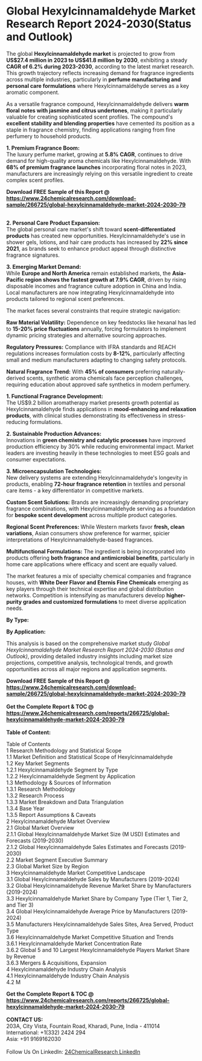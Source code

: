 <h1>Global Hexylcinnamaldehyde Market Research Report 2024-2030(Status and Outlook)</h1><p>The global <strong>Hexylcinnamaldehyde market</strong> is projected to grow from <strong>US$27.4 million in 2023 to US$41.8 million by 2030</strong>, exhibiting a steady <strong>CAGR of 6.2% during 2023-2030</strong>, according to the latest market research. This growth trajectory reflects increasing demand for fragrance ingredients across multiple industries, particularly in <strong>perfume manufacturing and personal care formulations</strong> where Hexylcinnamaldehyde serves as a key aromatic component.</p><p>As a versatile fragrance compound, Hexylcinnamaldehyde delivers <strong>warm floral notes with jasmine and citrus undertones</strong>, making it particularly valuable for creating sophisticated scent profiles. The compound's <strong>excellent stability and blending properties</strong> have cemented its position as a staple in fragrance chemistry, finding applications ranging from fine perfumery to household products.</p><p><strong>1. Premium Fragrance Boom:</strong><br>
The luxury perfume market, growing at <strong>5.8% CAGR</strong>, continues to drive demand for high-quality aroma chemicals like Hexylcinnamaldehyde. With <strong>68% of premium fragrance launches</strong> incorporating floral notes in 2023, manufacturers are increasingly relying on this versatile ingredient to create complex scent profiles.</p><div><b>Download FREE Sample of this Report @ 
            <a href="https://www.24chemicalresearch.com/download-sample/266725/global-hexylcinnamaldehyde-market-2024-2030-79">
            https://www.24chemicalresearch.com/download-sample/266725/global-hexylcinnamaldehyde-market-2024-2030-79</a></b></div><br><p><strong>2. Personal Care Product Expansion:</strong><br>
The global personal care market's shift toward <strong>scent-differentiated products</strong> has created new opportunities. Hexylcinnamaldehyde's use in shower gels, lotions, and hair care products has increased by <strong>22% since 2021</strong>, as brands seek to enhance product appeal through distinctive fragrance signatures.</p><p><strong>3. Emerging Market Demand:</strong><br>
While <strong>Europe and North America</strong> remain established markets, the <strong>Asia-Pacific region shows the fastest growth at 7.9% CAGR</strong>, driven by rising disposable incomes and fragrance culture adoption in China and India. Local manufacturers are now integrating Hexylcinnamaldehyde into products tailored to regional scent preferences.</p><p>The market faces several constraints that require strategic navigation:</p><p><strong>Raw Material Volatility:</strong> Dependence on key feedstocks like hexanal has led to <strong>15-20% price fluctuations</strong> annually, forcing formulators to implement dynamic pricing strategies and alternative sourcing approaches.</p><p><strong>Regulatory Pressures:</strong> Compliance with IFRA standards and REACH regulations increases formulation costs by <strong>8-12%</strong>, particularly affecting small and medium manufacturers adapting to changing safety protocols.</p><p><strong>Natural Fragrance Trend:</strong> With <strong>45% of consumers</strong> preferring naturally-derived scents, synthetic aroma chemicals face perception challenges, requiring education about approved safe synthetics in modern perfumery.</p><p><strong>1. Functional Fragrance Development:</strong><br>
The US$9.2 billion aromatherapy market presents growth potential as Hexylcinnamaldehyde finds applications in <strong>mood-enhancing and relaxation products</strong>, with clinical studies demonstrating its effectiveness in stress-reducing formulations.</p><p><strong>2. Sustainable Production Advances:</strong><br>
Innovations in <strong>green chemistry and catalytic processes</strong> have improved production efficiency by 30% while reducing environmental impact. Market leaders are investing heavily in these technologies to meet ESG goals and consumer expectations.</p><p><strong>3. Microencapsulation Technologies:</strong><br>
New delivery systems are extending Hexylcinnamaldehyde's longevity in products, enabling <strong>72-hour fragrance retention</strong> in textiles and personal care items - a key differentiator in competitive markets.</p><p><strong>Custom Scent Solutions:</strong> Brands are increasingly demanding proprietary fragrance combinations, with Hexylcinnamaldehyde serving as a foundation for <strong>bespoke scent development</strong> across multiple product categories.</p><p><strong>Regional Scent Preferences:</strong> While Western markets favor <strong>fresh, clean variations</strong>, Asian consumers show preference for warmer, spicier interpretations of Hexylcinnamaldehyde-based fragrances.</p><p><strong>Multifunctional Formulations:</strong> The ingredient is being incorporated into products offering <strong>both fragrance and antimicrobial benefits</strong>, particularly in home care applications where efficacy and scent are equally valued.</p><p>The market features a mix of specialty chemical companies and fragrance houses, with <strong>White Deer Flavor and Eternis Fine Chemicals</strong> emerging as key players through their technical expertise and global distribution networks. Competition is intensifying as manufacturers develop <strong>higher-purity grades and customized formulations</strong> to meet diverse application needs.</p><p><strong>By Type:</strong></p><p><strong>By Application:</strong></p><p>This analysis is based on the comprehensive market study <em>Global Hexylcinnamaldehyde Market Research Report 2024-2030 (Status and Outlook)</em>, providing detailed industry insights including market size projections, competitive analysis, technological trends, and growth opportunities across all major regions and application segments.</p><div><b>Download FREE Sample of this Report @ 
            <a href="https://www.24chemicalresearch.com/download-sample/266725/global-hexylcinnamaldehyde-market-2024-2030-79">
            https://www.24chemicalresearch.com/download-sample/266725/global-hexylcinnamaldehyde-market-2024-2030-79</a></b></div><br><div><b>Get the Complete Report & TOC @ 
            <a href="https://www.24chemicalresearch.com/reports/266725/global-hexylcinnamaldehyde-market-2024-2030-79">
            https://www.24chemicalresearch.com/reports/266725/global-hexylcinnamaldehyde-market-2024-2030-79</a></b></div><br>
            <b>Table of Content:</b><p>Table of Contents<br />
1 Research Methodology and Statistical Scope<br />
1.1 Market Definition and Statistical Scope of Hexylcinnamaldehyde<br />
1.2 Key Market Segments<br />
1.2.1 Hexylcinnamaldehyde Segment by Type<br />
1.2.2 Hexylcinnamaldehyde Segment by Application<br />
1.3 Methodology & Sources of Information<br />
1.3.1 Research Methodology<br />
1.3.2 Research Process<br />
1.3.3 Market Breakdown and Data Triangulation<br />
1.3.4 Base Year<br />
1.3.5 Report Assumptions & Caveats<br />
2 Hexylcinnamaldehyde Market Overview<br />
2.1 Global Market Overview<br />
2.1.1 Global Hexylcinnamaldehyde Market Size (M USD) Estimates and Forecasts (2019-2030)<br />
2.1.2 Global Hexylcinnamaldehyde Sales Estimates and Forecasts (2019-2030)<br />
2.2 Market Segment Executive Summary<br />
2.3 Global Market Size by Region<br />
3 Hexylcinnamaldehyde Market Competitive Landscape<br />
3.1 Global Hexylcinnamaldehyde Sales by Manufacturers (2019-2024)<br />
3.2 Global Hexylcinnamaldehyde Revenue Market Share by Manufacturers (2019-2024)<br />
3.3 Hexylcinnamaldehyde Market Share by Company Type (Tier 1, Tier 2, and Tier 3)<br />
3.4 Global Hexylcinnamaldehyde Average Price by Manufacturers (2019-2024)<br />
3.5 Manufacturers Hexylcinnamaldehyde Sales Sites, Area Served, Product Type<br />
3.6 Hexylcinnamaldehyde Market Competitive Situation and Trends<br />
3.6.1 Hexylcinnamaldehyde Market Concentration Rate<br />
3.6.2 Global 5 and 10 Largest Hexylcinnamaldehyde Players Market Share by Revenue<br />
3.6.3 Mergers & Acquisitions, Expansion<br />
4 Hexylcinnamaldehyde Industry Chain Analysis<br />
4.1 Hexylcinnamaldehyde Industry Chain Analysis<br />
4.2 M</p><div><b>Get the Complete Report & TOC @ 
            <a href="https://www.24chemicalresearch.com/reports/266725/global-hexylcinnamaldehyde-market-2024-2030-79">
            https://www.24chemicalresearch.com/reports/266725/global-hexylcinnamaldehyde-market-2024-2030-79</a></b></div><br><b>CONTACT US:</b><br>
            203A, City Vista, Fountain Road, Kharadi, Pune, India - 411014<br>
            International: +1(332) 2424 294<br>
            Asia: +91 9169162030 <br><br>
            Follow Us On LinkedIn: <a href="https://www.linkedin.com/company/24chemicalresearch/">24ChemicalResearch LinkedIn</a>